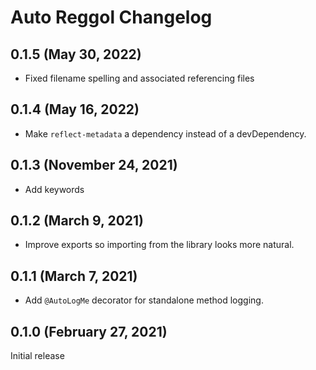 # Auto Reggol Changelog
 
## 0.1.5 (May 30, 2022)

- Fixed filename spelling and associated referencing files

## 0.1.4 (May 16, 2022)

- Make `reflect-metadata` a dependency instead of a devDependency.
 
## 0.1.3 (November 24, 2021)

- Add keywords

## 0.1.2 (March 9, 2021)

- Improve exports so importing from the library looks more natural.

## 0.1.1 (March 7, 2021)

- Add `@AutoLogMe` decorator for standalone method logging.

## 0.1.0 (February 27, 2021)

Initial release
